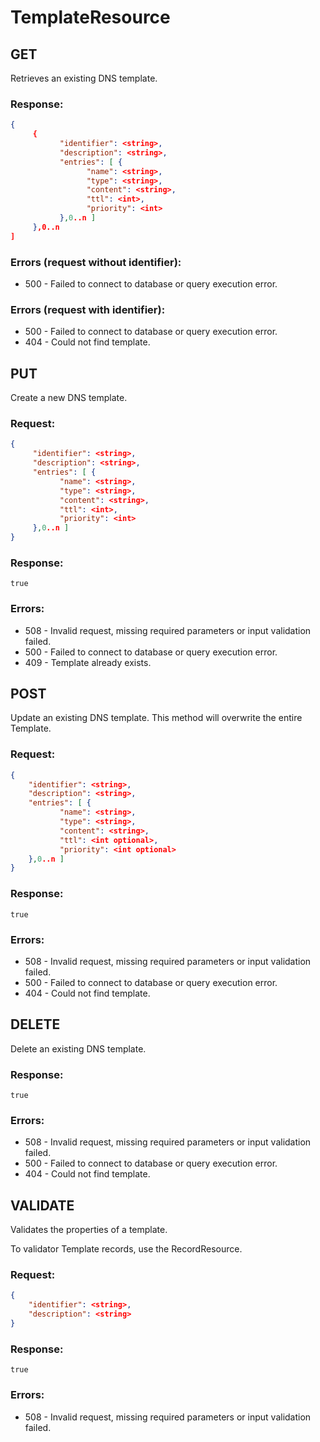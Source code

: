 TemplateResource
================

GET
---


Retrieves an existing DNS template.

### Response: ###

```json
{
     {
           "identifier": <string>,
           "description": <string>,
           "entries": [ {
                 "name": <string>,
                 "type": <string>,
                 "content": <string>,
                 "ttl": <int>,
                 "priority": <int>
           },0..n ]
     },0..n
]
```

### Errors (request without identifier): ###

* 500 - Failed to connect to database or query execution error.

### Errors (request with identifier): ###

* 500 - Failed to connect to database or query execution error.
* 404 - Could not find template.

	 


PUT
---


Create a new DNS template.

### Request: ###

```json
{
     "identifier": <string>,
     "description": <string>,
     "entries": [ {
           "name": <string>,
           "type": <string>,
           "content": <string>,
           "ttl": <int>,
           "priority": <int>
     },0..n ]
}
```

### Response: ###

```
true
```

### Errors: ###

* 508 - Invalid request, missing required parameters or input validation failed.
* 500 - Failed to connect to database or query execution error.
* 409 - Template already exists.

	 


POST
----


Update an existing DNS template. This method will overwrite the entire Template.

### Request: ###

```json
{
    "identifier": <string>,
    "description": <string>,
    "entries": [ {
           "name": <string>,
           "type": <string>,
           "content": <string>,
           "ttl": <int optional>,
           "priority": <int optional>
    },0..n ]
}
```

### Response: ###

```
true
```

### Errors: ###

* 508 - Invalid request, missing required parameters or input validation failed.
* 500 - Failed to connect to database or query execution error.
* 404 - Could not find template.

	 


DELETE
------


Delete an existing DNS template.

### Response: ### 

```
true
```

### Errors: ###

* 508 - Invalid request, missing required parameters or input validation failed.
* 500 - Failed to connect to database or query execution error.
* 404 - Could not find template.

	 


VALIDATE
--------


Validates the properties of a template.

To validator Template records, use the RecordResource.

### Request: ###

```json
{
    "identifier": <string>,
    "description": <string>
}
```

### Response: ###

```
true
```

### Errors: ###

* 508 - Invalid request, missing required parameters or input validation failed.

	 


